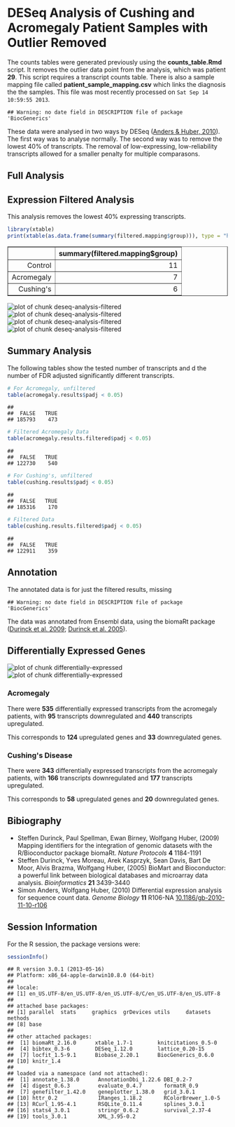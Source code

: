 DESeq Analysis of Cushing and Acromegaly Patient Samples with Outlier Removed
===============================================================================




The counts tables were generated previously using the **counts_table.Rmd** script.  It removes the outlier data point from the analysis, which was patient **29**.
This script requires a transcript counts table.  There is also a sample mapping file called **patient_sample_mapping.csv** which links the diagnosis the the samples.  This file was most recently processed on ``Sat Sep 14 10:59:55 2013``.


```
## Warning: no date field in DESCRIPTION file of package 'BiocGenerics'
```





These data were analysed in two ways by DESeq (<a href="http://dx.doi.org/10.1186/gb-2010-11-10-r106">Anders & Huber, 2010</a>).  The first way was to analyse normally.  The second way was to remove the lowest 40% of transcripts.  The removal of low-expressing, low-reliability transcripts allowed for a smaller penalty for multiple comparasons.


Full Analysis
--------------




Expression Filtered Analysis
-------------------------------
This analysis removes the lowest 40% expressing transcripts.


```r
library(xtable)
print(xtable(as.data.frame(summary(filtered.mapping$group))), type = "html")
```

<!-- html table generated in R 3.0.1 by xtable 1.7-1 package -->
<!-- Sat Sep 14 11:07:58 2013 -->
<TABLE border=1>
<TR> <TH>  </TH> <TH> summary(filtered.mapping$group) </TH>  </TR>
  <TR> <TD align="right"> Control </TD> <TD align="right">  11 </TD> </TR>
  <TR> <TD align="right"> Acromegaly </TD> <TD align="right">   7 </TD> </TR>
  <TR> <TD align="right"> Cushing's </TD> <TD align="right">   6 </TD> </TR>
   </TABLE>


![plot of chunk deseq-analysis-filtered](figure/deseq-analysis-filtered1.png) ![plot of chunk deseq-analysis-filtered](figure/deseq-analysis-filtered2.png) ![plot of chunk deseq-analysis-filtered](figure/deseq-analysis-filtered3.png) ![plot of chunk deseq-analysis-filtered](figure/deseq-analysis-filtered4.png) 


Summary Analysis
-------------------
The following tables show the tested number of transcripts and d the number of FDR adjusted significantly different transcripts.


```r
# For Acromegaly, unfiltered
table(acromegaly.results$padj < 0.05)
```

```
## 
##  FALSE   TRUE 
## 185793    473
```

```r
# Filtered Acromegaly Data
table(acromegaly.results.filtered$padj < 0.05)
```

```
## 
##  FALSE   TRUE 
## 122730    540
```

```r
# For Cushing's, unfiltered
table(cushing.results$padj < 0.05)
```

```
## 
##  FALSE   TRUE 
## 185316    170
```

```r
# Filtered Data
table(cushing.results.filtered$padj < 0.05)
```

```
## 
##  FALSE   TRUE 
## 122911    359
```


Annotation
-------------

The annotated data is for just the filtered results, missing 


```
## Warning: no date field in DESCRIPTION file of package 'BiocGenerics'
```


The data was annotated from Ensembl data, using the biomaRt package (<a href="">Durinck et al. 2009</a>; <a href="">Durinck et al. 2005</a>).

Differentially Expressed Genes
--------------------------------
![plot of chunk differentially-expressed](figure/differentially-expressed1.png) ![plot of chunk differentially-expressed](figure/differentially-expressed2.png) 


### Acromegaly

There were **535** differentially expressed transcripts from the acromegaly patients, with **95** transcripts downregulated and **440** transcripts upregulated.

This corresponds to **124** upregulated genes and **33** downregulated genes.

### Cushing's Disease

There were **343** differentially expressed transcripts from the acromegaly patients, with **166** transcripts downregulated and **177** transcripts upregulated.

This corresponds to **58** upregulated genes and **20** downregulated genes.


Bibiography
------------

- Steffen Durinck, Paul Spellman, Ewan Birney, Wolfgang Huber,   (2009) Mapping identifiers for the integration of genomic datasets with the R/Bioconductor package biomaRt.  <em>Nature Protocols</em>  <strong>4</strong>  1184-1191
- Steffen Durinck, Yves Moreau, Arek Kasprzyk, Sean Davis, Bart  De Moor, Alvis Brazma, Wolfgang Huber,   (2005) BioMart and Bioconductor: a powerful link between biological databases and microarray data analysis.  <em>Bioinformatics</em>  <strong>21</strong>  3439-3440
- Simon Anders, Wolfgang Huber,   (2010) Differential expression analysis for sequence count data.  <em>Genome Biology</em>  <strong>11</strong>  R106-NA  <a href="http://dx.doi.org/10.1186/gb-2010-11-10-r106">10.1186/gb-2010-11-10-r106</a>


Session Information
-------------------

For the R session, the package versions were:

```r
sessionInfo()
```

```
## R version 3.0.1 (2013-05-16)
## Platform: x86_64-apple-darwin10.8.0 (64-bit)
## 
## locale:
## [1] en_US.UTF-8/en_US.UTF-8/en_US.UTF-8/C/en_US.UTF-8/en_US.UTF-8
## 
## attached base packages:
## [1] parallel  stats     graphics  grDevices utils     datasets  methods  
## [8] base     
## 
## other attached packages:
##  [1] biomaRt_2.16.0      xtable_1.7-1        knitcitations_0.5-0
##  [4] bibtex_0.3-6        DESeq_1.12.0        lattice_0.20-15    
##  [7] locfit_1.5-9.1      Biobase_2.20.1      BiocGenerics_0.6.0 
## [10] knitr_1.4          
## 
## loaded via a namespace (and not attached):
##  [1] annotate_1.38.0      AnnotationDbi_1.22.6 DBI_0.2-7           
##  [4] digest_0.6.3         evaluate_0.4.7       formatR_0.9         
##  [7] genefilter_1.42.0    geneplotter_1.38.0   grid_3.0.1          
## [10] httr_0.2             IRanges_1.18.2       RColorBrewer_1.0-5  
## [13] RCurl_1.95-4.1       RSQLite_0.11.4       splines_3.0.1       
## [16] stats4_3.0.1         stringr_0.6.2        survival_2.37-4     
## [19] tools_3.0.1          XML_3.95-0.2
```


